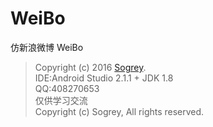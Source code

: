# WeiBo
仿新浪微博 WeiBo


>Copyright (c) 2016 [Sogrey](https://github.com/Sogrey).<br/>
>IDE:Android Studio 2.1.1 + JDK 1.8<br/>
>QQ:408270653<br/>
>仅供学习交流<br/>
>Copyright (c) Sogrey, All rights reserved.
